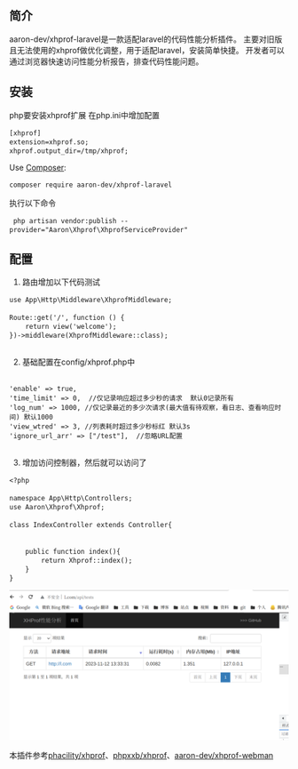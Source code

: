 ## 简介 ##
aaron-dev/xhprof-laravel是一款适配laravel的代码性能分析插件。
主要对旧版且无法使用的xhprof做优化调整，用于适配laravel，安装简单快捷。
开发者可以通过浏览器快速访问性能分析报告，排查代码性能问题。

## 安装 ##

php要安装xhprof扩展
在php.ini中增加配置
```
[xhprof]
extension=xhprof.so;
xhprof.output_dir=/tmp/xhprof;

```

Use [Composer](https://github.com/composer/composer):
```sh
composer require aaron-dev/xhprof-laravel
```
执行以下命令
 ```
  php artisan vendor:publish --provider="Aaron\Xhprof\XhprofServiceProvider"

 ```

## 配置 ##



1. 路由增加以下代码测试
```
use App\Http\Middleware\XhprofMiddleware;

Route::get('/', function () {
    return view('welcome');
})->middleware(XhprofMiddleware::class);


```


2. 基础配置在config/xhprof.php中

```

'enable' => true,
'time_limit' => 0,  //仅记录响应超过多少秒的请求  默认0记录所有
'log_num' => 1000, //仅记录最近的多少次请求(最大值有待观察，看日志、查看响应时间) 默认1000
'view_wtred' => 3, //列表耗时超过多少秒标红 默认3s
'ignore_url_arr' => ["/test"],  //忽略URL配置


```


3. 增加访问控制器，然后就可以访问了
```
<?php

namespace App\Http\Controllers;
use Aaron\Xhprof\Xhprof;

class IndexController extends Controller{


    public function index(){
        return Xhprof::index();
    }
}

```

!['aaron-dev/xhprof-laravel'](./doc/1.png)


本插件参考[phacility/xhprof](https://github.com/phacility/xhprof)、[phpxxb/xhprof](https://github.com/xiexianbo123/xhprof)、[aaron-dev/xhprof-webman](https://github.com/erikwang2013/xhprof-webman)